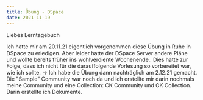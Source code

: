 ```yaml
---
title: Übung - DSpace
date: 2021-11-19
---
```

Liebes Lerntagebuch

Ich hatte mir am 20.11.21 eigentlich vorgenommen diese Übung in Ruhe in DSpace zu erledigen. Aber leider hatte der DSpace Server andere Pläne und wollte
bereits früher ins wohlverdiente Wochenende..
Dies hatte zur Folge, dass ich nicht für die darauffolgende Vorlesung so vorbereitet war, wie ich sollte. -> Ich habe die Übung dann nachträglich am 2.12.21 gemacht.
Die "Sample" Community war noch da und ich erstellte mir darin nochmals meine Community und eine Collection: CK Community und CK Collection.
Darin erstellte ich Dokumente.




